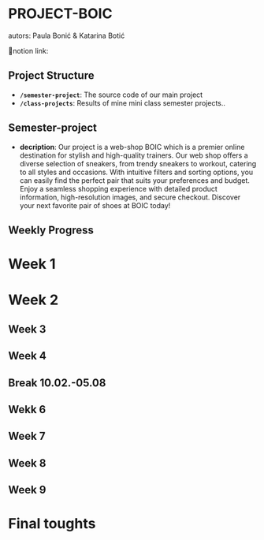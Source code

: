 ﻿# PROJECT-BOIC <!-- omit in toc -->

 autors: Paula Bonić & Katarina Botić

🔗notion link: 

## Project Structure

- **`/semester-project`**: The source code of our main project
- **`/class-projects`**: Results of mine mini class semester projects..

## Semester-project
- **decription**: Our project is a web-shop BOIC which is a premier online destination for stylish and high-quality trainers. Our web shop offers a diverse selection of sneakers, from trendy sneakers to workout, catering to all styles and occasions. With intuitive filters and sorting options, you can easily find the perfect pair that suits your preferences and budget. Enjoy a seamless shopping experience with detailed product information, high-resolution images, and secure checkout. Discover your next favorite pair of shoes at BOIC today!

## Weekly Progress
# Week 1
# Week 2
## Week 3
## Week 4
## Break 10.02.-05.08
## Wekk 6
## Week 7
## Week 8
## Week 9

# Final toughts

